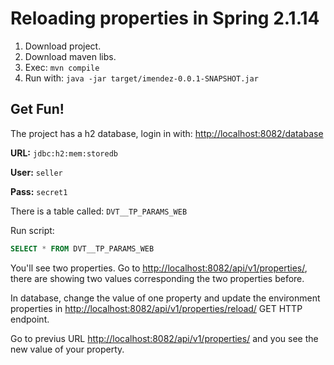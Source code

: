 # Reloading properties in Spring 2.1.14
1. Download project.
2. Download maven libs.
3. Exec: ``mvn compile``
4. Run with: ```java -jar target/imendez-0.0.1-SNAPSHOT.jar```

## Get Fun!
The project has a h2 database, login in with:
[http://localhost:8082/database](http://localhost:8082/database)

**URL:** ```jdbc:h2:mem:storedb```

**User:** ```seller```

**Pass:** ```secret1```

There is a table called: ``DVT__TP_PARAMS_WEB`` 

Run script: 
```sql
SELECT * FROM DVT__TP_PARAMS_WEB 
```
You'll see two properties. Go to [http://localhost:8082/api/v1/properties/](http://localhost:8082/api/v1/properties/), there are showing two values corresponding the two properties before.


In database, change the value of one property and update the environment properties in [http://localhost:8082/api/v1/properties/reload/](http://localhost:8082/api/v1/properties/reload/) GET HTTP endpoint.

Go to previus URL [http://localhost:8082/api/v1/properties/](http://localhost:8082/api/v1/properties/) and you see the new value of your property.
